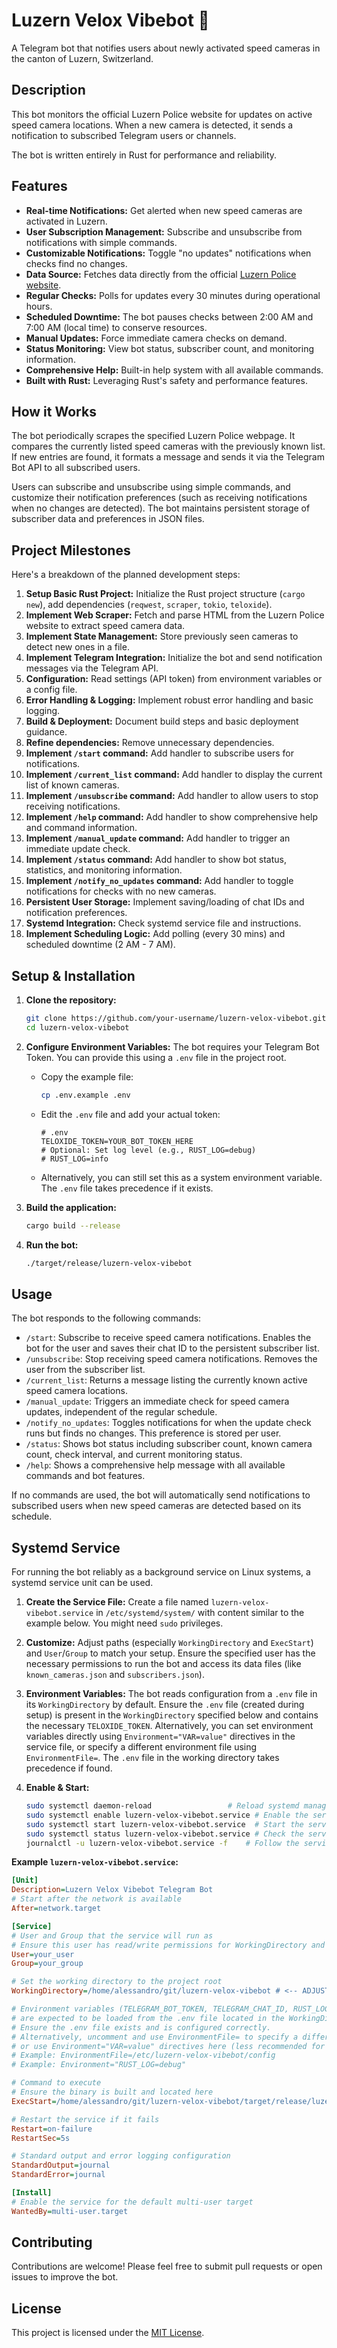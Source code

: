 # Luzern Velox Vibebot 🚨

A Telegram bot that notifies users about newly activated speed cameras in the canton of Luzern, Switzerland.

## Description

This bot monitors the official Luzern Police website for updates on active speed camera locations. When a new camera is detected, it sends a notification to subscribed Telegram users or channels.

The bot is written entirely in Rust for performance and reliability.

## Features

* **Real-time Notifications:** Get alerted when new speed cameras are activated in Luzern.
* **User Subscription Management:** Subscribe and unsubscribe from notifications with simple commands.
* **Customizable Notifications:** Toggle "no updates" notifications when checks find no changes.
* **Data Source:** Fetches data directly from the official [Luzern Police website](https://polizei.lu.ch/organisation/sicherheit_verkehrspolizei/verkehrspolizei/spezialversorgung/verkehrssicherheit/Aktuelle_Tempomessungen).
* **Regular Checks:** Polls for updates every 30 minutes during operational hours.
* **Scheduled Downtime:** The bot pauses checks between 2:00 AM and 7:00 AM (local time) to conserve resources.
* **Manual Updates:** Force immediate camera checks on demand.
* **Status Monitoring:** View bot status, subscriber count, and monitoring information.
* **Comprehensive Help:** Built-in help system with all available commands.
* **Built with Rust:** Leveraging Rust's safety and performance features.

## How it Works

The bot periodically scrapes the specified Luzern Police webpage. It compares the currently listed speed cameras with the previously known list. If new entries are found, it formats a message and sends it via the Telegram Bot API to all subscribed users.

Users can subscribe and unsubscribe using simple commands, and customize their notification preferences (such as receiving notifications when no changes are detected). The bot maintains persistent storage of subscriber data and preferences in JSON files.

## Project Milestones

Here's a breakdown of the planned development steps:

1. **Setup Basic Rust Project:** Initialize the Rust project structure (`cargo new`), add dependencies (`reqwest`, `scraper`, `tokio`, `teloxide`).
2. **Implement Web Scraper:** Fetch and parse HTML from the Luzern Police website to extract speed camera data.
3. **Implement State Management:** Store previously seen cameras to detect new ones in a file.
4. **Implement Telegram Integration:** Initialize the bot and send notification messages via the Telegram API.
5. **Configuration:** Read settings (API token) from environment variables or a config file.
6. **Error Handling & Logging:** Implement robust error handling and basic logging.
7. **Build & Deployment:** Document build steps and basic deployment guidance.
8. **Refine dependencies:** Remove unnecessary dependencies.
9. **Implement `/start` command:** Add handler to subscribe users for notifications.
10. **Implement `/current_list` command:** Add handler to display the current list of known cameras.
11. **Implement `/unsubscribe` command:** Add handler to allow users to stop receiving notifications.
12. **Implement `/help` command:** Add handler to show comprehensive help and command information.
13. **Implement `/manual_update` command:** Add handler to trigger an immediate update check.
14. **Implement `/status` command:** Add handler to show bot status, statistics, and monitoring information.
15. **Implement `/notify_no_updates` command:** Add handler to toggle notifications for checks with no new cameras.
16. **Persistent User Storage:** Implement saving/loading of chat IDs and notification preferences.
17. **Systemd Integration:** Check systemd service file and instructions.
18. **Implement Scheduling Logic:** Add polling (every 30 mins) and scheduled downtime (2 AM - 7 AM).

## Setup & Installation

1. **Clone the repository:**

    ```bash
    git clone https://github.com/your-username/luzern-velox-vibebot.git
    cd luzern-velox-vibebot
    ```

2. **Configure Environment Variables:**
    The bot requires your Telegram Bot Token. You can provide this using a `.env` file in the project root.
    * Copy the example file:

        ```bash
        cp .env.example .env
        ```

    * Edit the `.env` file and add your actual token:

        ```dotenv
        # .env
        TELOXIDE_TOKEN=YOUR_BOT_TOKEN_HERE
        # Optional: Set log level (e.g., RUST_LOG=debug)
        # RUST_LOG=info
        ```

    * Alternatively, you can still set this as a system environment variable. The `.env` file takes precedence if it exists.
3. **Build the application:**

    ```bash
    cargo build --release
    ```

4. **Run the bot:**

    ```bash
    ./target/release/luzern-velox-vibebot
    ```

## Usage

The bot responds to the following commands:

* `/start`: Subscribe to receive speed camera notifications. Enables the bot for the user and saves their chat ID to the persistent subscriber list.
* `/unsubscribe`: Stop receiving speed camera notifications. Removes the user from the subscriber list.
* `/current_list`: Returns a message listing the currently known active speed camera locations.
* `/manual_update`: Triggers an immediate check for speed camera updates, independent of the regular schedule.
* `/notify_no_updates`: Toggles notifications for when the update check runs but finds no changes. This preference is stored per user.
* `/status`: Shows bot status including subscriber count, known camera count, check interval, and current monitoring status.
* `/help`: Shows a comprehensive help message with all available commands and bot features.

If no commands are used, the bot will automatically send notifications to subscribed users when new speed cameras are detected based on its schedule.

## Systemd Service

For running the bot reliably as a background service on Linux systems, a systemd service unit can be used.

1. **Create the Service File:** Create a file named `luzern-velox-vibebot.service` in `/etc/systemd/system/` with content similar to the example below. You might need `sudo` privileges.
2. **Customize:** Adjust paths (especially `WorkingDirectory` and `ExecStart`) and `User`/`Group` to match your setup. Ensure the specified user has the necessary permissions to run the bot and access its data files (like `known_cameras.json` and `subscribers.json`).
3. **Environment Variables:** The bot reads configuration from a `.env` file in its `WorkingDirectory` by default. Ensure the `.env` file (created during setup) is present in the `WorkingDirectory` specified below and contains the necessary `TELOXIDE_TOKEN`. Alternatively, you can set environment variables directly using `Environment="VAR=value"` directives in the service file, or specify a different environment file using `EnvironmentFile=`. The `.env` file in the working directory takes precedence if found.
4. **Enable & Start:**

    ```bash
    sudo systemctl daemon-reload                 # Reload systemd manager configuration
    sudo systemctl enable luzern-velox-vibebot.service # Enable the service to start on boot
    sudo systemctl start luzern-velox-vibebot.service  # Start the service immediately
    sudo systemctl status luzern-velox-vibebot.service # Check the service status
    journalctl -u luzern-velox-vibebot.service -f    # Follow the service logs
    ```

**Example `luzern-velox-vibebot.service`:**

```ini
[Unit]
Description=Luzern Velox Vibebot Telegram Bot
# Start after the network is available
After=network.target

[Service]
# User and Group that the service will run as
# Ensure this user has read/write permissions for WorkingDirectory and the executable
User=your_user
Group=your_group

# Set the working directory to the project root
WorkingDirectory=/home/alessandro/git/luzern-velox-vibebot # <-- ADJUST THIS PATH

# Environment variables (TELEGRAM_BOT_TOKEN, TELEGRAM_CHAT_ID, RUST_LOG)
# are expected to be loaded from the .env file located in the WorkingDirectory.
# Ensure the .env file exists and is configured correctly.
# Alternatively, uncomment and use EnvironmentFile= to specify a different path,
# or use Environment="VAR=value" directives here (less recommended for secrets).
# Example: EnvironmentFile=/etc/luzern-velox-vibebot/config
# Example: Environment="RUST_LOG=debug"

# Command to execute
# Ensure the binary is built and located here
ExecStart=/home/alessandro/git/luzern-velox-vibebot/target/release/luzern-velox-vibebot # <-- ADJUST THIS PATH if needed

# Restart the service if it fails
Restart=on-failure
RestartSec=5s

# Standard output and error logging configuration
StandardOutput=journal
StandardError=journal

[Install]
# Enable the service for the default multi-user target
WantedBy=multi-user.target
```

## Contributing

Contributions are welcome! Please feel free to submit pull requests or open issues to improve the bot.

## License

This project is licensed under the [MIT License](LICENSE).
